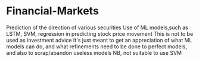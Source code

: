 # Financial-Markets
Prediction of the direction of various securities
Use of ML models,such as LSTM, SVM, regression in predicting stock price movement
This is not to be used as investment advice
It's just meant to get an appreciation of what ML models can do,
and what refinements need to be done to perfect models,
and also to scrap/abandon useless models
NB, not suitable to use SVM

